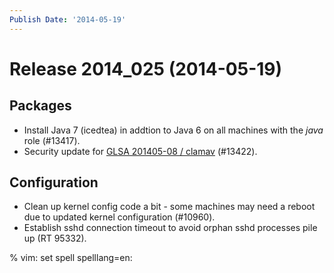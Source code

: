 ```yaml
---
Publish Date: '2014-05-19'
---
```


# Release 2014_025 (2014-05-19)

## Packages

- Install Java 7 (icedtea) in addtion to Java 6 on all machines with the *java*
  role (#13417).
- Security update for [GLSA 201405-08 / clamav](http://www.gentoo.org/security/en/glsa/glsa-201405-08.xml) (#13422).

## Configuration

- Clean up kernel config code a bit - some machines may need a reboot due
  to updated kernel configuration (#10960).
- Establish sshd connection timeout to avoid orphan sshd processes pile up (RT
  95332).

% vim: set spell spelllang=en:

